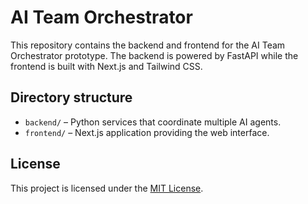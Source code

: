 # AI Team Orchestrator

This repository contains the backend and frontend for the AI Team Orchestrator prototype. The backend is powered by FastAPI while the frontend is built with Next.js and Tailwind CSS.

## Directory structure

- `backend/` – Python services that coordinate multiple AI agents.
- `frontend/` – Next.js application providing the web interface.

## License

This project is licensed under the [MIT License](LICENSE).
